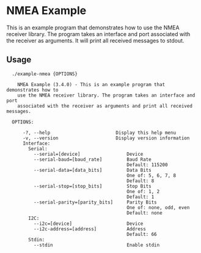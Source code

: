 # NMEA Example 

This is an example program that demonstrates how to use the NMEA receiver library. The program takes an interface and port associated with the receiver as arguments. It will print all received messages to stdout.

## Usage

```
  ./example-nmea {OPTIONS}

    NMEA Example (3.4.0) - This is an example program that demonstrates how to
    use the NMEA receiver library. The program takes an interface and port
    associated with the receiver as arguments and print all received messages.

  OPTIONS:

      -?, --help                        Display this help menu
      -v, --version                     Display version information
      Interface:
        Serial:
          --serial=[device]                 Device
          --serial-baud=[baud_rate]         Baud Rate
                                            Default: 115200
          --serial-data=[data_bits]         Data Bits
                                            One of: 5, 6, 7, 8
                                            Default: 8
          --serial-stop=[stop_bits]         Stop Bits
                                            One of: 1, 2
                                            Default: 1
          --serial-parity=[parity_bits]     Parity Bits
                                            One of: none, odd, even
                                            Default: none
        I2C:
          --i2c=[device]                    Device
          --i2c-address=[address]           Address
                                            Default: 66
        Stdin:
          --stdin                           Enable stdin
```
